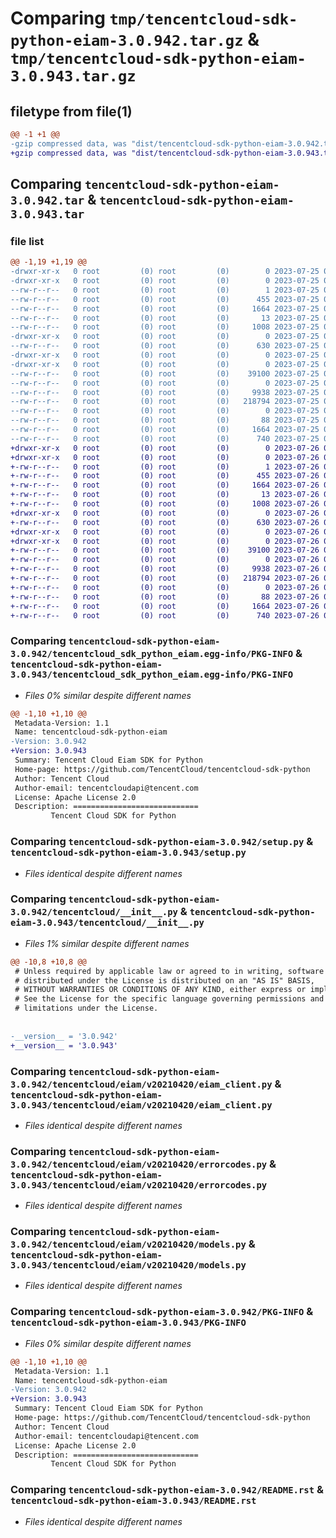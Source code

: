 # Comparing `tmp/tencentcloud-sdk-python-eiam-3.0.942.tar.gz` & `tmp/tencentcloud-sdk-python-eiam-3.0.943.tar.gz`

## filetype from file(1)

```diff
@@ -1 +1 @@
-gzip compressed data, was "dist/tencentcloud-sdk-python-eiam-3.0.942.tar", last modified: Tue Jul 25 04:17:41 2023, max compression
+gzip compressed data, was "dist/tencentcloud-sdk-python-eiam-3.0.943.tar", last modified: Wed Jul 26 00:37:02 2023, max compression
```

## Comparing `tencentcloud-sdk-python-eiam-3.0.942.tar` & `tencentcloud-sdk-python-eiam-3.0.943.tar`

### file list

```diff
@@ -1,19 +1,19 @@
-drwxr-xr-x   0 root         (0) root         (0)        0 2023-07-25 04:17:41.000000 tencentcloud-sdk-python-eiam-3.0.942/
-drwxr-xr-x   0 root         (0) root         (0)        0 2023-07-25 04:17:41.000000 tencentcloud-sdk-python-eiam-3.0.942/tencentcloud_sdk_python_eiam.egg-info/
--rw-r--r--   0 root         (0) root         (0)        1 2023-07-25 04:17:41.000000 tencentcloud-sdk-python-eiam-3.0.942/tencentcloud_sdk_python_eiam.egg-info/dependency_links.txt
--rw-r--r--   0 root         (0) root         (0)      455 2023-07-25 04:17:41.000000 tencentcloud-sdk-python-eiam-3.0.942/tencentcloud_sdk_python_eiam.egg-info/SOURCES.txt
--rw-r--r--   0 root         (0) root         (0)     1664 2023-07-25 04:17:41.000000 tencentcloud-sdk-python-eiam-3.0.942/tencentcloud_sdk_python_eiam.egg-info/PKG-INFO
--rw-r--r--   0 root         (0) root         (0)       13 2023-07-25 04:17:41.000000 tencentcloud-sdk-python-eiam-3.0.942/tencentcloud_sdk_python_eiam.egg-info/top_level.txt
--rw-r--r--   0 root         (0) root         (0)     1008 2023-07-25 04:17:41.000000 tencentcloud-sdk-python-eiam-3.0.942/setup.py
-drwxr-xr-x   0 root         (0) root         (0)        0 2023-07-25 04:17:41.000000 tencentcloud-sdk-python-eiam-3.0.942/tencentcloud/
--rw-r--r--   0 root         (0) root         (0)      630 2023-07-25 04:17:41.000000 tencentcloud-sdk-python-eiam-3.0.942/tencentcloud/__init__.py
-drwxr-xr-x   0 root         (0) root         (0)        0 2023-07-25 04:17:41.000000 tencentcloud-sdk-python-eiam-3.0.942/tencentcloud/eiam/
-drwxr-xr-x   0 root         (0) root         (0)        0 2023-07-25 04:17:41.000000 tencentcloud-sdk-python-eiam-3.0.942/tencentcloud/eiam/v20210420/
--rw-r--r--   0 root         (0) root         (0)    39100 2023-07-25 04:17:41.000000 tencentcloud-sdk-python-eiam-3.0.942/tencentcloud/eiam/v20210420/eiam_client.py
--rw-r--r--   0 root         (0) root         (0)        0 2023-07-25 04:17:41.000000 tencentcloud-sdk-python-eiam-3.0.942/tencentcloud/eiam/v20210420/__init__.py
--rw-r--r--   0 root         (0) root         (0)     9938 2023-07-25 04:17:41.000000 tencentcloud-sdk-python-eiam-3.0.942/tencentcloud/eiam/v20210420/errorcodes.py
--rw-r--r--   0 root         (0) root         (0)   218794 2023-07-25 04:17:41.000000 tencentcloud-sdk-python-eiam-3.0.942/tencentcloud/eiam/v20210420/models.py
--rw-r--r--   0 root         (0) root         (0)        0 2023-07-25 04:17:41.000000 tencentcloud-sdk-python-eiam-3.0.942/tencentcloud/eiam/__init__.py
--rw-r--r--   0 root         (0) root         (0)       88 2023-07-25 04:17:41.000000 tencentcloud-sdk-python-eiam-3.0.942/setup.cfg
--rw-r--r--   0 root         (0) root         (0)     1664 2023-07-25 04:17:41.000000 tencentcloud-sdk-python-eiam-3.0.942/PKG-INFO
--rw-r--r--   0 root         (0) root         (0)      740 2023-07-25 04:17:41.000000 tencentcloud-sdk-python-eiam-3.0.942/README.rst
+drwxr-xr-x   0 root         (0) root         (0)        0 2023-07-26 00:37:02.000000 tencentcloud-sdk-python-eiam-3.0.943/
+drwxr-xr-x   0 root         (0) root         (0)        0 2023-07-26 00:37:02.000000 tencentcloud-sdk-python-eiam-3.0.943/tencentcloud_sdk_python_eiam.egg-info/
+-rw-r--r--   0 root         (0) root         (0)        1 2023-07-26 00:37:02.000000 tencentcloud-sdk-python-eiam-3.0.943/tencentcloud_sdk_python_eiam.egg-info/dependency_links.txt
+-rw-r--r--   0 root         (0) root         (0)      455 2023-07-26 00:37:02.000000 tencentcloud-sdk-python-eiam-3.0.943/tencentcloud_sdk_python_eiam.egg-info/SOURCES.txt
+-rw-r--r--   0 root         (0) root         (0)     1664 2023-07-26 00:37:02.000000 tencentcloud-sdk-python-eiam-3.0.943/tencentcloud_sdk_python_eiam.egg-info/PKG-INFO
+-rw-r--r--   0 root         (0) root         (0)       13 2023-07-26 00:37:02.000000 tencentcloud-sdk-python-eiam-3.0.943/tencentcloud_sdk_python_eiam.egg-info/top_level.txt
+-rw-r--r--   0 root         (0) root         (0)     1008 2023-07-26 00:37:02.000000 tencentcloud-sdk-python-eiam-3.0.943/setup.py
+drwxr-xr-x   0 root         (0) root         (0)        0 2023-07-26 00:37:02.000000 tencentcloud-sdk-python-eiam-3.0.943/tencentcloud/
+-rw-r--r--   0 root         (0) root         (0)      630 2023-07-26 00:37:02.000000 tencentcloud-sdk-python-eiam-3.0.943/tencentcloud/__init__.py
+drwxr-xr-x   0 root         (0) root         (0)        0 2023-07-26 00:37:02.000000 tencentcloud-sdk-python-eiam-3.0.943/tencentcloud/eiam/
+drwxr-xr-x   0 root         (0) root         (0)        0 2023-07-26 00:37:02.000000 tencentcloud-sdk-python-eiam-3.0.943/tencentcloud/eiam/v20210420/
+-rw-r--r--   0 root         (0) root         (0)    39100 2023-07-26 00:37:02.000000 tencentcloud-sdk-python-eiam-3.0.943/tencentcloud/eiam/v20210420/eiam_client.py
+-rw-r--r--   0 root         (0) root         (0)        0 2023-07-26 00:37:02.000000 tencentcloud-sdk-python-eiam-3.0.943/tencentcloud/eiam/v20210420/__init__.py
+-rw-r--r--   0 root         (0) root         (0)     9938 2023-07-26 00:37:02.000000 tencentcloud-sdk-python-eiam-3.0.943/tencentcloud/eiam/v20210420/errorcodes.py
+-rw-r--r--   0 root         (0) root         (0)   218794 2023-07-26 00:37:02.000000 tencentcloud-sdk-python-eiam-3.0.943/tencentcloud/eiam/v20210420/models.py
+-rw-r--r--   0 root         (0) root         (0)        0 2023-07-26 00:37:02.000000 tencentcloud-sdk-python-eiam-3.0.943/tencentcloud/eiam/__init__.py
+-rw-r--r--   0 root         (0) root         (0)       88 2023-07-26 00:37:02.000000 tencentcloud-sdk-python-eiam-3.0.943/setup.cfg
+-rw-r--r--   0 root         (0) root         (0)     1664 2023-07-26 00:37:02.000000 tencentcloud-sdk-python-eiam-3.0.943/PKG-INFO
+-rw-r--r--   0 root         (0) root         (0)      740 2023-07-26 00:37:02.000000 tencentcloud-sdk-python-eiam-3.0.943/README.rst
```

### Comparing `tencentcloud-sdk-python-eiam-3.0.942/tencentcloud_sdk_python_eiam.egg-info/PKG-INFO` & `tencentcloud-sdk-python-eiam-3.0.943/tencentcloud_sdk_python_eiam.egg-info/PKG-INFO`

 * *Files 0% similar despite different names*

```diff
@@ -1,10 +1,10 @@
 Metadata-Version: 1.1
 Name: tencentcloud-sdk-python-eiam
-Version: 3.0.942
+Version: 3.0.943
 Summary: Tencent Cloud Eiam SDK for Python
 Home-page: https://github.com/TencentCloud/tencentcloud-sdk-python
 Author: Tencent Cloud
 Author-email: tencentcloudapi@tencent.com
 License: Apache License 2.0
 Description: ============================
         Tencent Cloud SDK for Python
```

### Comparing `tencentcloud-sdk-python-eiam-3.0.942/setup.py` & `tencentcloud-sdk-python-eiam-3.0.943/setup.py`

 * *Files identical despite different names*

### Comparing `tencentcloud-sdk-python-eiam-3.0.942/tencentcloud/__init__.py` & `tencentcloud-sdk-python-eiam-3.0.943/tencentcloud/__init__.py`

 * *Files 1% similar despite different names*

```diff
@@ -10,8 +10,8 @@
 # Unless required by applicable law or agreed to in writing, software
 # distributed under the License is distributed on an "AS IS" BASIS,
 # WITHOUT WARRANTIES OR CONDITIONS OF ANY KIND, either express or implied.
 # See the License for the specific language governing permissions and
 # limitations under the License.
 
 
-__version__ = '3.0.942'
+__version__ = '3.0.943'
```

### Comparing `tencentcloud-sdk-python-eiam-3.0.942/tencentcloud/eiam/v20210420/eiam_client.py` & `tencentcloud-sdk-python-eiam-3.0.943/tencentcloud/eiam/v20210420/eiam_client.py`

 * *Files identical despite different names*

### Comparing `tencentcloud-sdk-python-eiam-3.0.942/tencentcloud/eiam/v20210420/errorcodes.py` & `tencentcloud-sdk-python-eiam-3.0.943/tencentcloud/eiam/v20210420/errorcodes.py`

 * *Files identical despite different names*

### Comparing `tencentcloud-sdk-python-eiam-3.0.942/tencentcloud/eiam/v20210420/models.py` & `tencentcloud-sdk-python-eiam-3.0.943/tencentcloud/eiam/v20210420/models.py`

 * *Files identical despite different names*

### Comparing `tencentcloud-sdk-python-eiam-3.0.942/PKG-INFO` & `tencentcloud-sdk-python-eiam-3.0.943/PKG-INFO`

 * *Files 0% similar despite different names*

```diff
@@ -1,10 +1,10 @@
 Metadata-Version: 1.1
 Name: tencentcloud-sdk-python-eiam
-Version: 3.0.942
+Version: 3.0.943
 Summary: Tencent Cloud Eiam SDK for Python
 Home-page: https://github.com/TencentCloud/tencentcloud-sdk-python
 Author: Tencent Cloud
 Author-email: tencentcloudapi@tencent.com
 License: Apache License 2.0
 Description: ============================
         Tencent Cloud SDK for Python
```

### Comparing `tencentcloud-sdk-python-eiam-3.0.942/README.rst` & `tencentcloud-sdk-python-eiam-3.0.943/README.rst`

 * *Files identical despite different names*

